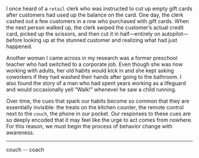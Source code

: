 I once heard of a `retail` clerk who was instructed to cut up empty gift
cards after customers had used up the balance on the card. One day,
the clerk cashed out a few customers in a row who purchased with gift
cards. When the next person walked up, the clerk swiped the
customer’s actual credit card, picked up the scissors, and then cut it in
half—entirely on autopilot—before looking up at the stunned customer
and realizing what had just happened.

Another woman I came across in my research was a former
preschool teacher who had switched to a corporate job. Even though
she was now working with adults, her old habits would kick in and she
kept asking coworkers if they had washed their hands after going to
the bathroom. I also found the story of a man who had spent years
working as a lifeguard and would occasionally yell “Walk!” whenever
he saw a child running.

Over time, the cues that spark our habits become so common that
they are essentially invisible: the treats on the kitchen counter, the
remote control next to the `couch`, the phone in our pocket. Our
responses to these cues are so deeply encoded that it may feel like the
urge to act comes from nowhere. For this reason, we must begin the
process of behavior change with awareness.

----
couch  -- coach